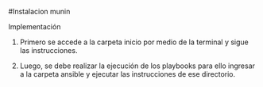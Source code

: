 #Instalacion munin

Implementación

1) Primero se accede a la carpeta inicio por medio de la terminal y sigue las instrucciones.

2) Luego, se debe realizar la ejecución de los playbooks para ello ingresar a la carpeta ansible y ejecutar las instrucciones de ese directorio.
